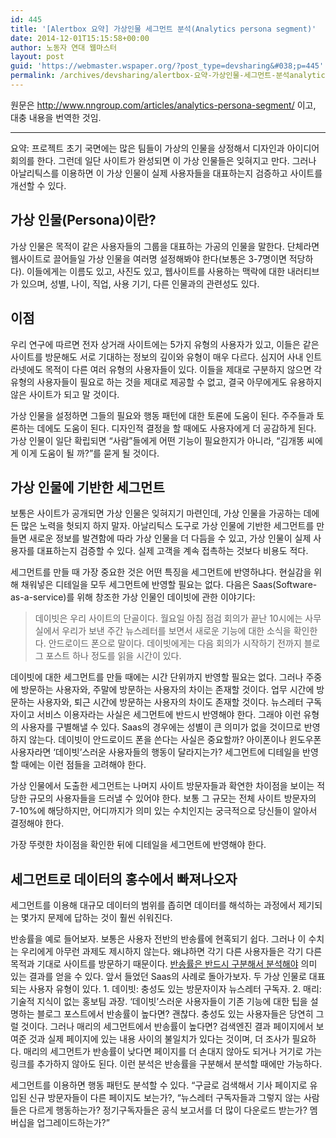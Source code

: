 ```yaml
---
id: 445
title: '[Alertbox 요약] 가상인물 세그먼트 분석(Analytics persona segment)'
date: 2014-12-01T15:15:58+00:00
author: 노동자 연대 웹마스터
layout: post
guid: 'https://webmaster.wspaper.org/?post_type=devsharing&#038;p=445'
permalink: /archives/devsharing/alertbox-요약-가상인물-세그먼트-분석analytics-persona-segment
---
```

원문은 <http://www.nngroup.com/articles/analytics-persona-segment/> 이고, 대충 내용을 번역한 것임.

* * *

요약: 프로젝트 초기 국면에는 많은 팀들이 가상의 인물을 상정해서 디자인과 아이디어 회의를 한다. 그런데 일단 사이트가 완성되면 이 가상 인물들은 잊혀지고 만다. 그러나 아날리틱스를 이용하면 이 가상 인물이 실제 사용자들을 대표하는지 검증하고 사이트를 개선할 수 있다.

## 가상 인물(Persona)이란?

가상 인물은 목적이 같은 사용자들의 그룹을 대표하는 가공의 인물을 말한다. 단체라면 웹사이트로 끌어들일 가상 인물을 여러명 설정해봐야 한다(보통은 3-7명이면 적당하다). 이들에게는 이름도 있고, 사진도 있고, 웹사이트를 사용하는 맥락에 대한 내러티브가 있으며, 성별, 나이, 직업, 사용 기기, 다른 인물과의 관련성도 있다.

## 이점

우리 연구에 따르면 전자 상거래 사이트에는 5가지 유형의 사용자가 있고, 이들은 같은 사이트를 방문해도 서로 기대하는 정보의 깊이와 유형이 매우 다르다. 심지어 사내 인트라넷에도 목적이 다른 여러 유형의 사용자들이 있다. 이들을 제대로 구분하지 않으면 각 유형의 사용자들이 필요로 하는 것을 제대로 제공할 수 없고, 결국 아무에게도 유용하지 않은 사이트가 되고 말 것이다.

가상 인물을 설정하면 그들의 필요와 행동 패턴에 대한 토론에 도움이 된다. 주주들과 토론하는 데에도 도움이 된다. 디자인적 결정을 할 때에도 사용자에게 더 공감하게 된다. 가상 인물이 일단 확립되면 “사람”들에게 어떤 기능이 필요한지가 아니라, “김개똥 씨에게 이게 도움이 될 까?”를 묻게 될 것이다.

## 가상 인물에 기반한 세그먼트

보통은 사이트가 공개되면 가상 인물은 잊혀지기 마련인데, 가상 인물을 가공하는 데에 든 많은 노력을 헛되지 하지 말자. 아날리틱스 도구로 가상 인물에 기반한 세그먼트를 만들면 새로운 정보를 발견함에 따라 가상 인물을 더 다듬을 수 있고, 가상 인물이 실제 사용자를 대표하는지 검증할 수 있다. 실제 고객을 계속 접촉하는 것보다 비용도 적다.

세그먼트를 만들 때 가장 중요한 것은 어떤 특징을 세그먼트에 반영하냐다. 현실감을 위해 채워넣은 디테일을 모두 세그먼트에 반영할 필요는 없다. 다음은 Saas(Software-as-a-service)를 위해 창조한 가상 인물인 데이빗에 관한 이야기다:

> 데이빗은 우리 사이트의 단골이다. 월요일 아침 점검 회의가 끝난 10시에는 사무실에서 우리가 보낸 주간 뉴스레터를 보면서 새로운 기능에 대한 소식을 확인한다. 안드로이드 폰으로 말이다. 데이빗에게는 다음 회의가 시작하기 전까지 블로그 포스트 하나 정도를 읽을 시간이 있다.

데이빗에 대한 세그먼트를 만들 때에는 시간 단위까지 반영할 필요는 없다. 그러나 주중에 방문하는 사용자와, 주말에 방문하는 사용자의 차이는 존재할 것이다. 업무 시간에 방문하는 사용자와, 퇴근 시간에 방문하는 사용자의 차이도 존재할 것이다. 뉴스레터 구독자이고 서비스 이용자라는 사실은 세그먼트에 반드시 반영해야 한다. 그래야 이런 유형의 사용자를 구별해낼 수 있다. Saas의 경우에는 성별이 큰 의미가 없을 것이므로 반영하지 않는다. 데이빗이 안드로이드 폰을 쓴다는 사실은 중요할까? 아이폰이나 윈도우폰 사용자라면 ‘데이빗’스러운 사용자들의 행동이 달라지는가? 세그먼트에 디테일을 반영할 때에는 이런 점들을 고려해야 한다.

가상 인물에서 도출한 세그먼트는 나머지 사이트 방문자들과 확연한 차이점을 보이는 적당한 규모의 사용자들을 드러낼 수 있어야 한다. 보통 그 규모는 전체 사이트 방문자의 7-10%에 해당하지만, 어디까지가 의미 있는 수치인지는 궁극적으로 당신들이 알아서 결정해야 한다.

가장 뚜렷한 차이점을 확인한 뒤에 디테일을 세그먼트에 반영해야 한다.

## 세그먼트로 데이터의 홍수에서 빠져나오자

세그먼트를 이용해 대규모 데이터의 범위를 좁히면 데이터를 해석하는 과정에서 제기되는 몇가지 문제에 답하는 것이 훨씬 쉬워진다.

반송률을 예로 들어보자. 보통은 사용자 전반의 반송률에 현혹되기 쉽다. 그러나 이 수치는 우리에게 아무런 과제도 제시하지 않는다. 왜냐하면 각기 다른 사용자들은 각기 다른 목적과 기대로 사이트를 방문하기 때문이다. [반송률은 반드시 구분해서 분석해야](http://www.nngroup.com/articles/reduce-bounce-rates/) 의미 있는 결과를 얻을 수 있다. 앞서 들었던 Saas의 사례로 돌아가보자. 두 가상 인물로 대표되는 사용자 유형이 있다. 1. 데이빗: 충성도 있는 방문자이자 뉴스레터 구독자. 2. 매리: 기술적 지식이 없는 홍보팀 과장. ‘데이빗’스러운 사용자들이 기존 기능에 대한 팁을 설명하는 블로그 포스트에서 반송률이 높다면? 괜찮다. 충성도 있는 사용자들은 당연히 그럴 것이다. 그러나 매리의 세그먼트에서 반송률이 높다면? 검색엔진 결과 페이지에서 보여준 것과 실제 페이지에 있는 내용 사이의 불일치가 있다는 것이며, 더 조사가 필요하다. 매리의 세그먼트가 반송률이 낮다면 페이지를 더 손대지 않아도 되거나 거기로 가는 링크를 추가하지 않아도 된다. 이런 분석은 반송률을 구분해서 분석할 때에만 가능하다.

세그먼트를 이용하면 행동 패턴도 분석할 수 있다. “구글로 검색해서 기사 페이지로 유입된 신규 방문자들이 다른 페이지도 보는가?, “뉴스레터 구독자들과 그렇지 않는 사람들은 다르게 행동하는가? 정기구독자들은 공식 보고서를 더 많이 다운로드 받는가? 멤버십을 업그레이드하는가?”